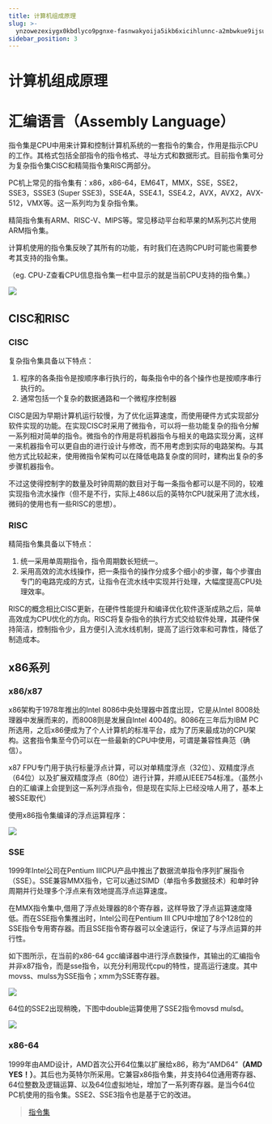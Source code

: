```yaml
---
title: 计算机组成原理
slug: >-
  ynzowezexiygx0kbdlyco9pgnxe-fasnwakyoija5ikb6xicihlunnc-a2mbwkue9ijsukkwoqwcpnsjnzc-aljvwvh25ifjrckwyvgcf8aynzg-aljvwv
sidebar_position: 3
---
```



# 计算机组成原理

# 汇编语言（Assembly Language）

指令集是CPU中用来计算和控制计算机系统的一套指令的集合，作用是指示CPU的工作。其格式包括全部指令的指令格式、寻址方式和数据形式。目前指令集可分为复杂指令集CISC和精简指令集RISC两部分。

PC机上常见的指令集有：x86，x86-64，EM64T，MMX，SSE，SSE2，SSE3，SSSE3 (Super SSE3)，SSE4A，SSE4.1，SSE4.2，AVX，AVX2，AVX-512，VMX等。这一系列均为复杂指令集。

精简指令集有ARM、RISC-V、MIPS等。常见移动平台和苹果的M系列芯片使用ARM指令集。

计算机使用的指令集反映了其所有的功能，有时我们在选购CPU时可能也需要参考其支持的指令集。

（eg. CPU-Z查看CPU信息指令集一栏中显示的就是当前CPU支持的指令集。）

<img src="/assets/IT9abJB0moHckRxGaSacW4Minwg.png" src-width="500" src-height="501" align="center"/>

## CISC和RISC

### CISC

复杂指令集具备以下特点：

1. 程序的各条指令是按顺序串行执行的，每条指令中的各个操作也是按顺序串行执行的。
2. 通常包括一个复杂的数据通路和一个微程序控制器

CISC是因为早期计算机运行较慢，为了优化运算速度，而使用硬件方式实现部分软件实现的功能。在实现CISC时采用了微指令，可以将一些功能复杂的指令分解一系列相对简单的指令。微指令的作用是将机器指令与相关的电路实现分离，这样一来机器指令可以更自由的进行设计与修改，而不用考虑到实际的电路架构。与其他方式比较起来，使用微指令架构可以在降低电路复杂度的同时，建构出复杂的多步骤机器指令。

不过这使得控制字的数量及时钟周期的数目对于每一条指令都可以是不同的，较难实现指令流水操作（但不是不行，实际上486以后的英特尔CPU就采用了流水线，微码的使用也有一些RISC的思想）。

### RISC

精简指令集具备以下特点：

1. 统一采用单周期指令，指令周期数长短统一。
2. 采用高效的流水线操作，把一条指令的操作分成多个细小的步骤，每个步骤由专门的电路完成的方式，让指令在流水线中实现并行处理，大幅度提高CPU处理效率。

RISC的概念相比CISC更新，在硬件性能提升和编译优化软件逐渐成熟之后，简单高效成为CPU优化的方向。RISC将复杂指令的执行方式交给软件处理，其硬件保持简洁，控制指令少，且方便引入流水线机制，提高了运行效率和可靠性，降低了制造成本。

## x86系列

### x86/x87

x86架构于1978年推出的Intel 8086中央处理器中首度出现，它是从Intel 8008处理器中发展而来的，而8008则是发展自Intel 4004的。8086在三年后为IBM PC所选用，之后x86便成为了个人计算机的标准平台，成为了历来最成功的CPU架构。这套指令集至今仍可以在一些最新的CPU中使用，可谓是兼容性典范（确信）。

x87 FPU专门用于执行标量浮点计算，可以对单精度浮点（32位）、双精度浮点（64位）以及扩展双精度浮点（80位）进行计算，并顺从IEEE754标准。（虽然小白的汇编课上会提到这一系列浮点指令，但是现在实际上已经没啥人用了，基本上被SSE取代）

使用x86指令集编译的浮点运算程序：

<img src="/assets/BmWjb7b4GoBYryxNlH7c0xOVnve.png" src-width="1282" src-height="573" align="center"/>

### SSE

1999年Intel公司在Pentium IIICPU产品中推出了数据流单指令序列扩展指令（SSE）。SSE兼容MMX指令，它可以通过SIMD（单指令多数据技术）和单时钟周期并行处理多个浮点来有效地提高浮点运算速度。

在MMX指令集中,借用了浮点处理器的8个寄存器，这样导致了浮点运算速度降低。而在SSE指令集推出时，Intel公司在Pentium III CPU中增加了8个128位的SSE指令专用寄存器。而且SSE指令寄存器可以全速运行，保证了与浮点运算的并行性。

如下图所示，在当前的x86-64 gcc编译器中进行浮点数操作，其输出的汇编指令并非x87指令，而是sse指令，以充分利用现代cpu的特性，提高运行速度。其中movss、mulss为SSE指令；xmm为SSE寄存器。

<img src="/assets/DQAvbIil4oyVUKxsd3gcse7unyh.png" src-width="1276" src-height="425" align="center"/>

64位的SSE2出现稍晚，下图中double运算使用了SSE2指令movsd mulsd。

<img src="/assets/AKphbxQNyoqG90xHPRIcjDcxn2f.png" src-width="1270" src-height="459" align="center"/>

### x86-64

1999年由AMD设计，AMD首次公开64位集以扩展给x86，称为“AMD64”<b>（AMD YES！）</b>。其后也为英特尔所采用。它兼容x86指令集，并支持64位通用寄存器、64位整数及逻辑运算、以及64位虚拟地址，增加了一系列寄存器。是当今64位PC机使用的指令集。SSE2、SSE3指令也是基于它的改进。

> [指令集](wikcneio1c9ffvXTPgChbIRPcl0)

